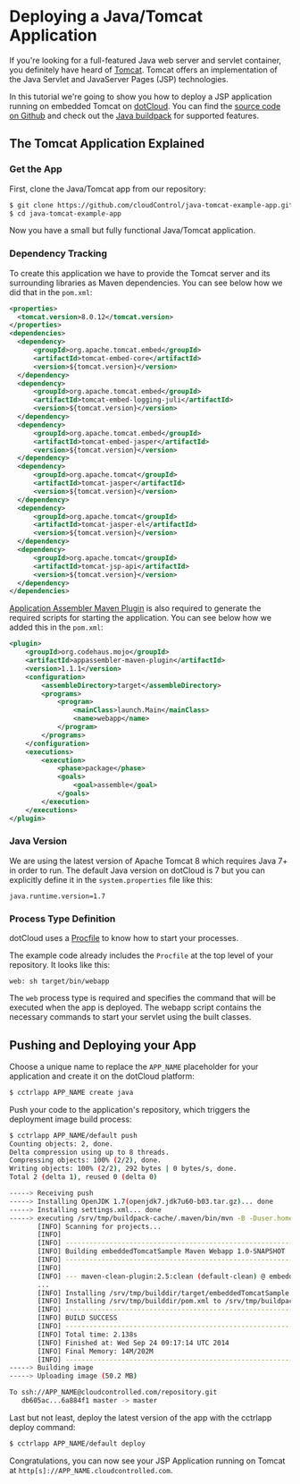 # Deploying a Java/Tomcat Application

If you're looking for a full-featured Java web server and servlet container,
you definitely have heard of [Tomcat]. Tomcat offers an implementation of the
Java Servlet and JavaServer Pages (JSP) technologies.

In this tutorial we're going to show you how to deploy a JSP application running on embedded Tomcat on
[dotCloud]. You can find the [source code on Github](https://github.com/cloudControl/java-tomcat-example-app)
and check out the [Java buildpack] for supported features.


## The Tomcat Application Explained
### Get the App
First, clone the Java/Tomcat app from our repository:

~~~bash
$ git clone https://github.com/cloudControl/java-tomcat-example-app.git
$ cd java-tomcat-example-app
~~~

Now you have a small but fully functional Java/Tomcat application.


### Dependency Tracking

To create this application we have to provide the Tomcat server and its
surrounding libraries as Maven dependencies. You can see below how we did that in the `pom.xml`:
~~~xml
<properties>
  <tomcat.version>8.0.12</tomcat.version>
</properties>
<dependencies>
  <dependency>
      <groupId>org.apache.tomcat.embed</groupId>
      <artifactId>tomcat-embed-core</artifactId>
      <version>${tomcat.version}</version>
  </dependency>
  <dependency>
      <groupId>org.apache.tomcat.embed</groupId>
      <artifactId>tomcat-embed-logging-juli</artifactId>
      <version>${tomcat.version}</version>
  </dependency>
  <dependency>
      <groupId>org.apache.tomcat.embed</groupId>
      <artifactId>tomcat-embed-jasper</artifactId>
      <version>${tomcat.version}</version>
  </dependency>
  <dependency>
      <groupId>org.apache.tomcat</groupId>
      <artifactId>tomcat-jasper</artifactId>
      <version>${tomcat.version}</version>
  </dependency>
  <dependency>
      <groupId>org.apache.tomcat</groupId>
      <artifactId>tomcat-jasper-el</artifactId>
      <version>${tomcat.version}</version>
  </dependency>
  <dependency>
      <groupId>org.apache.tomcat</groupId>
      <artifactId>tomcat-jsp-api</artifactId>
      <version>${tomcat.version}</version>
  </dependency>
</dependencies>
~~~

[Application Assembler Maven Plugin] is also required to generate the required
scripts for starting the application. You can see below how we added this in
the `pom.xml`:
~~~xml
<plugin>
    <groupId>org.codehaus.mojo</groupId>
    <artifactId>appassembler-maven-plugin</artifactId>
    <version>1.1.1</version>
    <configuration>
        <assembleDirectory>target</assembleDirectory>
        <programs>
            <program>
                <mainClass>launch.Main</mainClass>
                <name>webapp</name>
            </program>
        </programs>
    </configuration>
    <executions>
        <execution>
            <phase>package</phase>
            <goals>
                <goal>assemble</goal>
            </goals>
        </execution>
    </executions>
</plugin>
~~~

### Java Version
We are using the latest version of Apache Tomcat 8 which requires Java 7+ in
order to run. The default Java version on dotCloud is 7 but you can
explicitly define it in the `system.properties` file like this:
~~~
java.runtime.version=1.7
~~~

### Process Type Definition
dotCloud uses a [Procfile] to know how to start your processes.

The example code already includes the `Procfile` at the top level of your
repository. It looks like this:
~~~
web: sh target/bin/webapp
~~~

The `web` process type is required and specifies the command that will be
executed when the app is deployed.  The webapp script contains the necessary
commands to start your servlet using the built classes.

## Pushing and Deploying your App
Choose a unique name to replace the `APP_NAME` placeholder for your application
and create it on the dotCloud platform:
~~~bash
$ cctrlapp APP_NAME create java
~~~

Push your code to the application's repository, which triggers the deployment image build process:
~~~bash
$ cctrlapp APP_NAME/default push
Counting objects: 2, done.
Delta compression using up to 8 threads.
Compressing objects: 100% (2/2), done.
Writing objects: 100% (2/2), 292 bytes | 0 bytes/s, done.
Total 2 (delta 1), reused 0 (delta 0)

-----> Receiving push
-----> Installing OpenJDK 1.7(openjdk7.jdk7u60-b03.tar.gz)... done
-----> Installing settings.xml... done
-----> executing /srv/tmp/buildpack-cache/.maven/bin/mvn -B -Duser.home=/srv/tmp/builddir -Dmaven.repo.local=/srv/tmp/buildpack-cache/.m2/repository -s /srv/tmp/buildpack-cache/.m2/settings.xml -DskipTests=true clean install
       [INFO] Scanning for projects...
       [INFO]
       [INFO] ------------------------------------------------------------------------
       [INFO] Building embeddedTomcatSample Maven Webapp 1.0-SNAPSHOT
       [INFO] ------------------------------------------------------------------------
       [INFO]
       [INFO] --- maven-clean-plugin:2.5:clean (default-clean) @ embeddedTomcatSample ---
       ...
       [INFO] Installing /srv/tmp/builddir/target/embeddedTomcatSample.jar to /srv/tmp/buildpack-cache/.m2/repository/com/cctrl/sample/embeddedTomcatSample/1.0-SNAPSHOT/embeddedTomcatSample-1.0-SNAPSHOT.jar
       [INFO] Installing /srv/tmp/builddir/pom.xml to /srv/tmp/buildpack-cache/.m2/repository/com/cctrl/sample/embeddedTomcatSample/1.0-SNAPSHOT/embeddedTomcatSample-1.0-SNAPSHOT.pom
       [INFO] ------------------------------------------------------------------------
       [INFO] BUILD SUCCESS
       [INFO] ------------------------------------------------------------------------
       [INFO] Total time: 2.138s
       [INFO] Finished at: Wed Sep 24 09:17:14 UTC 2014
       [INFO] Final Memory: 14M/202M
       [INFO] ------------------------------------------------------------------------
-----> Building image
-----> Uploading image (50.2 MB)

To ssh://APP_NAME@cloudcontrolled.com/repository.git
   db605ac...6a884f1 master -> master
~~~

Last but not least, deploy the latest version of the app with the cctrlapp deploy command:

~~~bash
$ cctrlapp APP_NAME/default deploy
~~~

Congratulations, you can now see your JSP Application running on Tomcat at `http[s]://APP_NAME.cloudcontrolled.com`.

[Tomcat]: https://tomcat.apache.org/
[dotCloud]: https://www.cloudcontrol.com/
[Java buildpack]: https://github.com/cloudControl/buildpack-java
[dotCloud-command-line-client]: https://www.cloudcontrol.com/dev-center/Platform%20Documentation#command-line-client-web-console-and-api
[Git client]: http://git-scm.com/
[Application Assembler Maven Plugin]: http://mojo.codehaus.org/appassembler/appassembler-maven-plugin/
[Procfile]: https://www.cloudcontrol.com/dev-center/Platform%20Documentation#buildpacks-and-the-procfile
